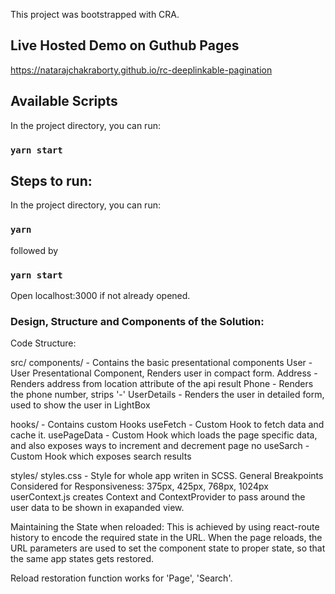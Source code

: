 
This project was bootstrapped with CRA.

## Live Hosted Demo on Guthub Pages

https://natarajchakraborty.github.io/rc-deeplinkable-pagination
## Available Scripts

In the project directory, you can run:
### `yarn start`


## Steps to run:
In the project directory, you can run:
### `yarn`

followed by

### `yarn start`

Open localhost:3000 if not already opened.

### Design, Structure and Components of the Solution:

Code Structure:

src/
   components/ - Contains the basic presentational components
        User - User Presentational Component, Renders user in compact form.
        Address - Renders address from location attribute of the api result
        Phone - Renders the phone number, strips '-'
        UserDetails - Renders the user in detailed form, used to show the user in LightBox

   hooks/ - Contains custom Hooks
        useFetch - Custom Hook to fetch data and cache it.
        usePageData - Custom Hook which loads the page specific data, and also exposes ways to increment and decrement page no
        useSarch - Custom Hook which exposes search results
   
   styles/
        styles.css - Style for whole app writen in SCSS.
            General Breakpoints Considered for Responsiveness:
                375px,
                425px,
                768px,
                1024px
  userContext.js
        creates Context and ContextProvider to pass around the user data to be shown in exapanded view.


Maintaining the State when reloaded:
This is achieved by using react-route history to encode the required state in the URL. When the page reloads, the URL parameters are used to set the component state to proper state, so that the same app states gets restored.

Reload restoration function works for 'Page', 'Search'.


